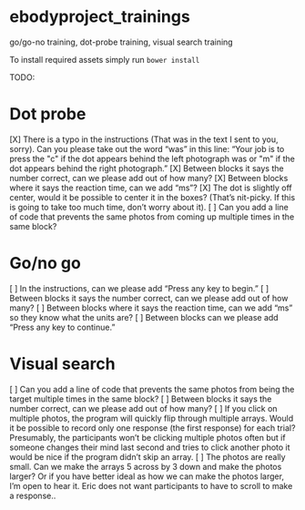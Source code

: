 # ebodyproject_trainings
go/go-no training, dot-probe training, visual search training

To install required assets simply run `bower install`

TODO:

Dot probe
=========
[X] There is a typo in the instructions (That was in the text I sent to you, sorry).  Can you please take out the word “was” in this line:  “Your job is to press the "c" if the dot appears behind the left photograph was or "m" if the dot appears behind the right photograph.”
[X] Between blocks it says the number correct, can we please add out of how many?
[X] Between blocks where it says the reaction time, can we add “ms”?
[X] The dot is slightly off center, would it be possible to center it in the boxes?  (That’s nit-picky.  If this is going to take too much time, don’t worry about it).
[ ] Can you add a line of code that prevents the same photos from coming up multiple times in the same block?

Go/no go
========
[ ] In the instructions, can we please add “Press any key to begin.”
[ ] Between blocks it says the number correct, can we please add out of how many?
[ ] Between blocks where it says the reaction time, can we add “ms” so they know what the units are?
[ ] Between blocks can we please add “Press any key to continue.”

Visual search
=============
[ ] Can you add a line of code that prevents the same photos from being the target multiple times in the same block?
[ ] Between blocks it says the number correct, can we please add out of how many?
[ ] If you click on multiple photos, the program will quickly flip through multiple arrays.  Would it be possible to record only one response (the first response) for each trial?  Presumably, the participants won’t be clicking multiple photos often but if someone changes their mind last second and tries to click another photo it would be nice if the program didn’t skip an array.
[ ] The photos are really small.  Can we make the arrays 5 across by 3 down and make the photos larger?  Or if you have better ideal as how we can make the photos larger, I’m open to hear it.  Eric does not want participants to have to scroll to make a response..